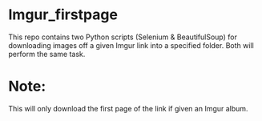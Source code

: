 # Imgur_firstpage

This repo contains two Python scripts (Selenium & BeautifulSoup) for downloading images off a given Imgur link into a specified folder. Both will perform the same task.

# Note:
This will only download the first page of the link if given an Imgur album.
